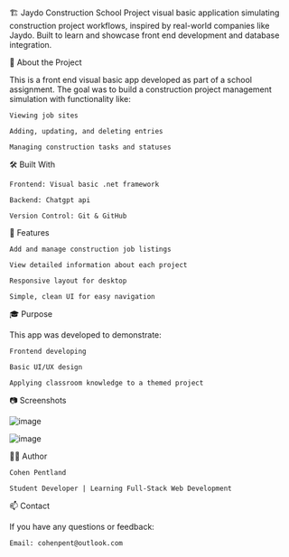 🏗️ Jaydo Construction School Project
 visual basic application simulating construction project workflows, inspired by real-world companies like Jaydo. Built to learn and showcase front end development and database integration.
 
📘 About the Project

This is a front end visual basic app developed as part of a school assignment. The goal was to build a construction project management simulation with functionality like:

    Viewing job sites

    Adding, updating, and deleting entries

    Managing construction tasks and statuses

🛠️ Built With

    Frontend: Visual basic .net framework

    Backend: Chatgpt api

    Version Control: Git & GitHub

🚀 Features

    Add and manage construction job listings

    View detailed information about each project

    Responsive layout for desktop

    Simple, clean UI for easy navigation

🎓 Purpose

This app was developed to demonstrate:

    Frontend developing

    Basic UI/UX design

    Applying classroom knowledge to a themed project

📷 Screenshots

![image](https://github.com/user-attachments/assets/a275fb7e-523a-44dd-861f-302c7fc14b59)


![image](https://github.com/user-attachments/assets/2ebf0f6b-1412-4546-a562-bd29c34d7ac2)



🙋‍♂️ Author

    Cohen Pentland

    Student Developer | Learning Full-Stack Web Development

📫 Contact

If you have any questions or feedback:

    Email: cohenpent@outlook.com
